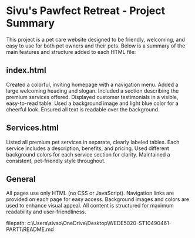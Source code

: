 # Sivu's Pawfect Retreat - Project Summary

This project is a pet care website designed to be friendly, welcoming, and easy to use for both pet owners and their pets. Below is a summary of the main features and structure added to each HTML file:

## index.html
Created a colorful, inviting homepage with a navigation menu.
Added a large welcoming heading and slogan.
Included a section describing the premium services offered.
Displayed customer testimonials in a visible, easy-to-read table.
Used a background image and light blue color for a cheerful look.
Ensured all text is readable over the background.

## Services.html
Listed all premium pet services in separate, clearly labeled tables.
Each service includes a description, benefits, and pricing.
Used different background colors for each service section for clarity.
Maintained a consistent, pet-friendly style throughout.

## General
All pages use only HTML (no CSS or JavaScript).
Navigation links are provided on each page for easy access.
Background images and colors are used to enhance visual appeal.
All content is structured for maximum readability and user-friendliness.

 filepath: c:\Users\sivso\OneDrive\Desktop\WEDE5020-ST10490461-PART1\README.md 

